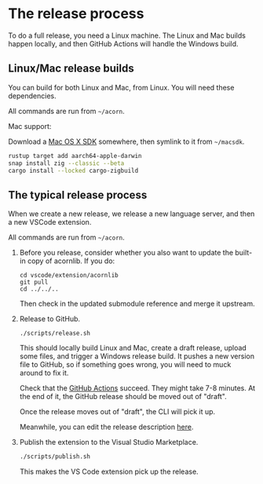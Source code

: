 # The release process

To do a full release, you need a Linux machine. The Linux and Mac builds happen locally, and then
GitHub Actions will handle the Windows build.

## Linux/Mac release builds

You can build for both Linux and Mac, from Linux.
You will need these dependencies.

All commands are run from `~/acorn`.

Mac support:

Download a [Mac OS X SDK](https://github.com/joseluisq/macosx-sdks)
somewhere, then symlink to it from `~/macsdk`.

```bash
rustup target add aarch64-apple-darwin
snap install zig --classic --beta
cargo install --locked cargo-zigbuild
```

## The typical release process

When we create a new release, we release a new language server, and then a new VSCode extension.

All commands are run from `~/acorn`.

1. Before you release, consider whether you also want to update the built-in copy of acornlib. If you do:

   ```
   cd vscode/extension/acornlib
   git pull
   cd ../../..
   ```

   Then check in the updated submodule reference and merge it upstream.

2. Release to GitHub.

   ```
   ./scripts/release.sh
   ```

   This should locally build Linux and Mac, create a draft release, upload some files, and trigger a Windows release build. It pushes a new version file to GitHub, so if something goes wrong, you
   will need to muck around to fix it.

   Check that the [GitHub Actions](https://github.com/acornprover/acorn/actions) succeed.
   They might take 7-8 minutes. At the end of it, the GitHub release should be moved out of "draft".

   Once the release moves out of "draft", the CLI will pick it up.

   Meanwhile, you can edit the release description [here](https://github.com/acornprover/acorn/releases).

3. Publish the extension to the Visual Studio Marketplace.

   ```bash
   ./scripts/publish.sh
   ```

   This makes the VS Code extension pick up the release.
